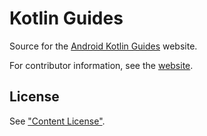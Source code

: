 Kotlin Guides
=============

Source for the [Android Kotlin Guides][1] website.

For contributor information, see the [website][2].



License
-------

See ["Content License"][3].



 [1]: https://android.github.io/kotlin-guides/
 [2]: https://android.github.io/kotlin-guides/contribute.html
 [3]: https://developer.android.com/license.html